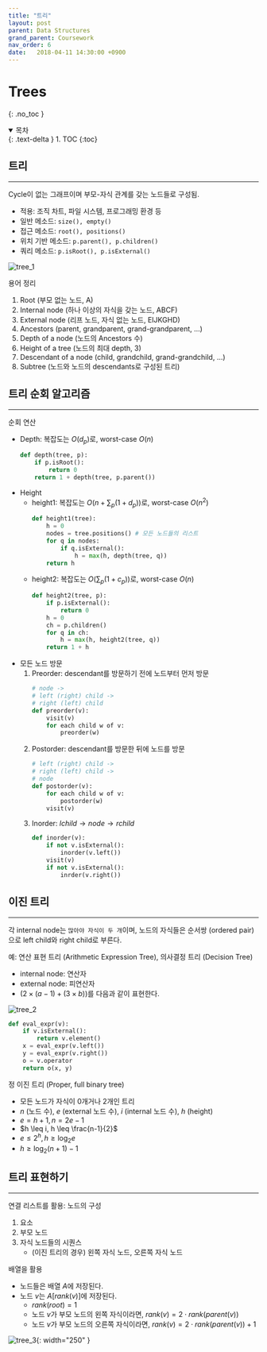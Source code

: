 ```yaml
---
title: "트리"
layout: post
parent: Data Structures
grand_parent: Coursework
nav_order: 6
date:   2018-04-11 14:30:00 +0900
---
```

# Trees
{: .no_toc }

<details open markdown="block">
  <summary>
    목차
  </summary>
  {: .text-delta }
1. TOC
{:toc}
</details>

## 트리
---
Cycle이 없는 그래프이며 부모-자식 관계를 갖는 노드들로 구성됨. 
- 적용: 조직 차트, 파일 시스템, 프로그래밍 환경 등
- 일반 메소드: `size(), empty()`
- 접근 메소드: `root(), positions()`
- 위치 기반 메소드: `p.parent(), p.children()`
- 쿼리 메소드: `p.isRoot(), p.isExternal()`

![tree_1](../../../assets/images/2018-04-11-image-1.png)

용어 정리
1. Root (부모 없는 노드, A)
2. Internal node (하나 이상의 자식을 갖는 노드, ABCF)
3. External node (리프 노드, 자식 없는 노드, EIJKGHD)
4. Ancestors (parent, grandparent, grand-grandparent, ...)
5. Depth of a node (노드의 Ancestors 수)
6. Height of a tree (노드의 최대 depth, 3)
7. Descendant of a node (child, grandchild, grand-grandchild, ...)
8. Subtree (노드와 노드의 descendants로 구성된 트리)

## 트리 순회 알고리즘
---
순회 연산
- Depth: 복잡도는 $O(d_{p})$로, worst-case $O(n)$
    ```python
    def depth(tree, p):
        if p.isRoot():
            return 0
        return 1 + depth(tree, p.parent())
    ```
- Height
    - height1: 복잡도는 $O(n+\sum_{p}(1+d_{p}))$로, worst-case $O(n^{2})$
        ```python
        def height1(tree):
            h = 0
            nodes = tree.positions() # 모든 노드들의 리스트
            for q in nodes:
                if q.isExternal():
                    h = max(h, depth(tree, q))
            return h
        ```
    - height2: 복잡도는 $O(\sum_{p}(1+c_{p}))$로, worst-case $O(n)$
        ```python
        def height2(tree, p):
            if p.isExternal():
                return 0
            h = 0
            ch = p.children()
            for q in ch:
                h = max(h, height2(tree, q))
            return 1 + h
        ```
- 모든 노드 방문
    1. Preorder: descendant를 방문하기 전에 노드부터 먼저 방문
        ```python
        # node -> 
        # left (right) child -> 
        # right (left) child
        def preorder(v):
            visit(v)
            for each child w of v:
                preorder(w)
        ```
    2. Postorder: descendant를 방문한 뒤에 노드를 방문
        ```python
        # left (right) child ->
        # right (left) child ->
        # node
        def postorder(v):
            for each child w of v:
                postorder(w)
            visit(v)
        ```
    3. Inorder: $lchild \rightarrow node \rightarrow rchild$
        ```python
        def inorder(v):
            if not v.isExternal():
                inorder(v.left())
            visit(v)
            if not v.isExternal():
                inrder(v.right())
        ```

## 이진 트리
---
각 internal node는 `많아야 자식이 두 개`이며, 노드의 자식들은 순서쌍 (ordered pair)으로 left child와 right child로 부른다.

예: 연산 표현 트리 (Arithmetic Expression Tree), 의사결정 트리 (Decision Tree)
- internal node: 연산자
- external node: 피연산자
- $(2\times(a-1)+(3\times b))$를 다음과 같이 표현한다.

![tree_2](../../../assets/images/2018-04-11-image-2.png)

```python
def eval_expr(v):
    if v.isExternal():
        return v.element()
    x = eval_expr(v.left())
    y = eval_expr(v.right())
    o = v.operator
    return o(x, y)
```

정 이진 트리 (Proper, full binary tree)
- 모든 노드가 자식이 0개거나 2개인 트리
- $n$ (노드 수), $e$ (external 노드 수), $i$ (internal 노드 수), $h$ (height)
- $e = h + 1, n = 2e - 1$
- $h \leq i, h \leq \frac{n-1}{2}$
- $e \leq 2^{h}, h \geq \log_{2}e$
- $h \geq \log_{2}(n+1)-1$

## 트리 표현하기
---
연결 리스트를 활용: 노드의 구성
1. 요소
2. 부모 노드
3. 자식 노드들의 시퀀스
    - (이진 트리의 경우) 왼쪽 자식 노드, 오른쪽 자식 노드

배열을 활용
- 노드들은 배열 $A$에 저장된다.
- 노드 $v$는 $A[rank(v)]$에 저장된다.
    - $rank(root) = 1$
    - 노드 $v$가 부모 노드의 왼쪽 자식이라면, $rank(v) = 2\cdot rank(parent(v))$
    - 노드 $v$가 부모 노드의 오른쪽 자식이라면, $rank(v) = 2\cdot rank(parent(v)) + 1$

![tree_3](../../../assets/images/2018-04-11-image-3.png){: width="250" }
